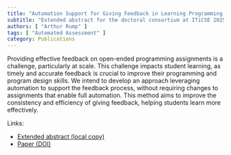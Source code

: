 ```yaml
---
title: "Automation Support for Giving Feedback in Learning Programming by Doing"
subtitle: "Extended abstract for the doctoral consortium at ITiCSE 2025"
authors: [ "Arthur Rump" ]
tags: [ "Automated Assessment" ]
category: Publications
---
```


Providing effective feedback on open-ended programming assignments is a challenge, particularly at scale. This challenge impacts student learning, as timely and accurate feedback is crucial to improve their programming and program design skills. We intend to develop an approach leveraging automation to support the feedback process, without requiring changes to assignments that enable full automation. This method aims to improve the consistency and efficiency of giving feedback, helping students learn more effectively.

Links:

- [Extended abstract (local copy)]({attach}abstract.pdf)
- [Paper (DOI)](https://dl.acm.org/doi/10.1145/3724389.3731300)
